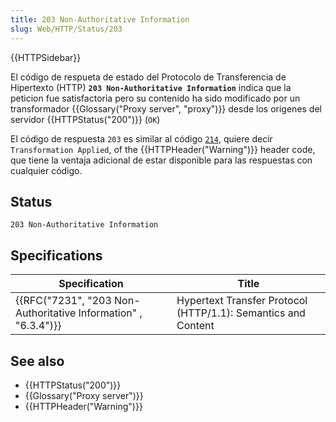 ```yaml
---
title: 203 Non-Authoritative Information
slug: Web/HTTP/Status/203
---
```


{{HTTPSidebar}}

El código de respueta de estado del Protocolo de Transferencia de Hipertexto (HTTP) **`203 Non-Authoritative Information`** indica que la peticion fue satisfactoria pero su contenido ha sido modificado por un transformador {{Glossary("Proxy server", "proxy")}} desde los origenes del servidor {{HTTPStatus("200")}} (`OK`)

El código de respuesta `203` es similar al código [`214`](/es/docs/Web/HTTP/Headers/Warning#Warning_codes), quiere decir `Transformation Applied`, of the {{HTTPHeader("Warning")}} header code, que tiene la ventaja adicional de estar disponible para las respuestas con cualquier código.

## Status

```
203 Non-Authoritative Information
```

## Specifications

| Specification                                                  | Title                                                         |
| -------------------------------------------------------------- | ------------------------------------------------------------- |
| {{RFC("7231", "203 Non-Authoritative Information" , "6.3.4")}} | Hypertext Transfer Protocol (HTTP/1.1): Semantics and Content |

## See also

- {{HTTPStatus("200")}}
- {{Glossary("Proxy server")}}
- {{HTTPHeader("Warning")}}
